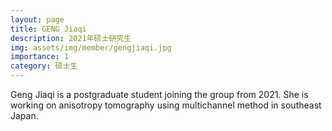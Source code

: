 ```yaml
---
layout: page
title: GENG Jiaqi
description: 2021年硕士研究生
img: assets/img/member/gengjiaqi.jpg
importance: 1
category: 硕士生
---
```


Geng Jiaqi is a postgraduate student joining the group from 2021. She is working on anisotropy tomography using multichannel method in southeast Japan.

